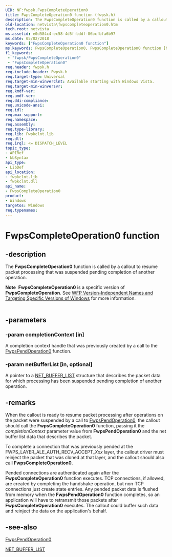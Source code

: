 ```yaml
---
UID: NF:fwpsk.FwpsCompleteOperation0
title: FwpsCompleteOperation0 function (fwpsk.h)
description: The FwpsCompleteOperation0 function is called by a callout to resume packet processing that was suspended pending completion of another operation.Note  FwpsCompleteOperation0 is a specific version of FwpsCompleteOperation.
old-location: netvista\fwpscompleteoperation0.htm
tech.root: netvista
ms.assetid: e0d584c4-ec58-4d5f-bddf-86bcfbfa6b97
ms.date: 05/02/2018
keywords: ["FwpsCompleteOperation0 function"]
ms.keywords: FwpsCompleteOperation0, FwpsCompleteOperation0 function [Network Drivers Starting with Windows Vista], fwpsk/FwpsCompleteOperation0, netvista.fwpscompleteoperation0, wfp_ref_2_funct_3_fwps_C_bfabbf4d-812a-411f-b9ef-c2e6f145404d.xml
f1_keywords:
 - "fwpsk/FwpsCompleteOperation0"
 - "FwpsCompleteOperation0"
req.header: fwpsk.h
req.include-header: Fwpsk.h
req.target-type: Universal
req.target-min-winverclnt: Available starting with Windows Vista.
req.target-min-winversvr: 
req.kmdf-ver: 
req.umdf-ver: 
req.ddi-compliance: 
req.unicode-ansi: 
req.idl: 
req.max-support: 
req.namespace: 
req.assembly: 
req.type-library: 
req.lib: Fwpkclnt.lib
req.dll: 
req.irql: <= DISPATCH_LEVEL
topic_type:
- APIRef
- kbSyntax
api_type:
- LibDef
api_location:
- fwpkclnt.lib
- fwpkclnt.dll
api_name:
- FwpsCompleteOperation0
product:
- Windows
targetos: Windows
req.typenames: 
---
```


# FwpsCompleteOperation0 function


## -description


The 
  <b>FwpsCompleteOperation0</b> function is called by a callout to resume packet processing that was suspended
  pending completion of another operation.
<div class="alert"><b>Note</b>  <b>FwpsCompleteOperation0</b> is a specific version of <b>FwpsCompleteOperation</b>. See <a href="https://docs.microsoft.com/windows/desktop/FWP/wfp-version-independent-names-and-targeting-specific-versions-of-windows">WFP Version-Independent Names and Targeting Specific Versions of Windows</a> for more information.</div><div> </div>

## -parameters




### -param completionContext [in]

A completion context handle that was previously created by a call to the 
     <a href="https://docs.microsoft.com/windows-hardware/drivers/ddi/fwpsk/nf-fwpsk-fwpspendoperation0">FwpsPendOperation0</a> function.


### -param netBufferList [in, optional]

A pointer to a 
     <a href="https://docs.microsoft.com/windows-hardware/drivers/ddi/ndis/ns-ndis-_net_buffer_list">NET_BUFFER_LIST</a> structure that describes
     the packet data for which processing has been suspended pending completion of another operation.


## -remarks



When the callout is ready to resume packet processing after operations on the packet were suspended by
    a call to 
    <a href="https://docs.microsoft.com/windows-hardware/drivers/ddi/fwpsk/nf-fwpsk-fwpspendoperation0">FwpsPendOperation0</a>, the callout should
    call the 
    <b>FwpsCompleteOperation0</b> function, passing it the 
    <i>completionContext</i> parameter value from 
    <b>FwpsPendOperation0</b> and the net buffer
    list data that describes the packet.

To complete a connection that was previously pended at the FWPS_LAYER_ALE_AUTH_RECV_ACCEPT_<i>Xxx</i> layer, the callout driver must reinject the packet that was cloned at that layer, and the
    callout should also call 
    <b>FwpsCompleteOperation0</b>.

Pended connections are authenticated again after the 
    <b>FwpsCompleteOperation0</b> function executes. TCP connections, if allowed, are created by completing
    the handshake operation, but non-TCP connections just create state entries. Any pended packet data
    is flushed from memory when the 
    <b>FwpsPendOperation0</b> function completes, so an application will have to retransmit those packets
    after 
    <b>FwpsCompleteOperation0</b> executes. The callout could buffer such data and reinject the data on the
    application's behalf.




## -see-also




<a href="https://docs.microsoft.com/windows-hardware/drivers/ddi/fwpsk/nf-fwpsk-fwpspendoperation0">FwpsPendOperation0</a>



<a href="https://docs.microsoft.com/windows-hardware/drivers/ddi/ndis/ns-ndis-_net_buffer_list">NET_BUFFER_LIST</a>
 

 

